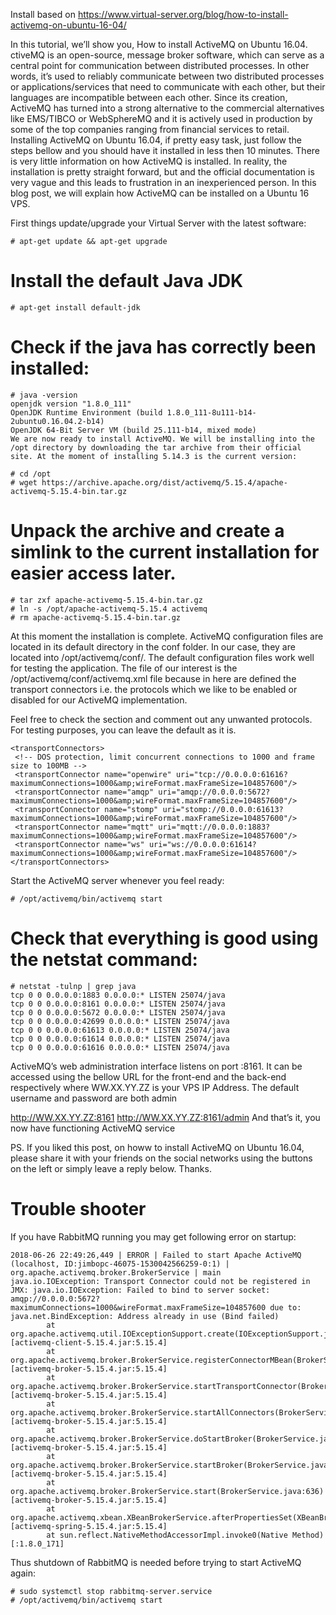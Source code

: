 Install based on https://www.virtual-server.org/blog/how-to-install-activemq-on-ubuntu-16-04/


In this tutorial, we’ll show you, How to install ActiveMQ on Ubuntu 16.04. ctiveMQ is an open-source, message broker software, which can serve as a central point for communication between distributed processes. In other words, it’s used to reliably communicate between two distributed processes or applications/services that need to communicate with each other, but their languages are incompatible between each other. Since its creation, ActiveMQ has turned into a strong alternative to the commercial alternatives like EMS/TIBCO or WebSphereMQ and it is actively used in production by some of the top companies ranging from financial services to retail. Installing ActiveMQ on Ubuntu 16.04, if pretty easy task, just follow the steps bellow and you should have it installed in less then 10 minutes. There is very little information on how ActiveMQ is installed. In reality, the installation is pretty straight forward, but and the official documentation is very vague and this leads to frustration in an inexperienced person. In this blog post, we will explain how ActiveMQ can be installed on a Ubuntu 16 VPS.


First things update/upgrade your Virtual Server with the latest software:

```
# apt-get update && apt-get upgrade
```

# Install the default Java JDK

```
# apt-get install default-jdk
```

# Check if the java has correctly been installed:

```
# java -version
openjdk version "1.8.0_111"
OpenJDK Runtime Environment (build 1.8.0_111-8u111-b14-2ubuntu0.16.04.2-b14)
OpenJDK 64-Bit Server VM (build 25.111-b14, mixed mode)
We are now ready to install ActiveMQ. We will be installing into the /opt directory by downloading the tar archive from their official site. At the moment of installing 5.14.3 is the current version:
```

```
# cd /opt
# wget https://archive.apache.org/dist/activemq/5.15.4/apache-activemq-5.15.4-bin.tar.gz

```

# Unpack the archive and create a simlink to the current installation for easier access later.

```
# tar zxf apache-activemq-5.15.4-bin.tar.gz
# ln -s /opt/apache-activemq-5.15.4 activemq
# rm apache-activemq-5.15.4-bin.tar.gz
```

At this moment the installation is complete. ActiveMQ configuration files are located in its default directory in the conf folder. In our case, they are located into /opt/activemq/conf/. The default configuration files work well for testing the application. The file of our interest is the /opt/activemq/conf/activemq.xml file because in here are defined the transport connectors i.e. the protocols which we like to be enabled or disabled for our ActiveMQ implementation.

Feel free to check the <transportConnectors> section and comment out any unwanted protocols. For testing purposes, you can leave the default as it is.

```
<transportConnectors>
 <!-- DOS protection, limit concurrent connections to 1000 and frame size to 100MB -->
 <transportConnector name="openwire" uri="tcp://0.0.0.0:61616?maximumConnections=1000&amp;wireFormat.maxFrameSize=104857600"/>
 <transportConnector name="amqp" uri="amqp://0.0.0.0:5672?maximumConnections=1000&amp;wireFormat.maxFrameSize=104857600"/>
 <transportConnector name="stomp" uri="stomp://0.0.0.0:61613?maximumConnections=1000&amp;wireFormat.maxFrameSize=104857600"/>
 <transportConnector name="mqtt" uri="mqtt://0.0.0.0:1883?maximumConnections=1000&amp;wireFormat.maxFrameSize=104857600"/>
 <transportConnector name="ws" uri="ws://0.0.0.0:61614?maximumConnections=1000&amp;wireFormat.maxFrameSize=104857600"/>
</transportConnectors>
```

Start the ActiveMQ server whenever you feel ready:

```
# /opt/activemq/bin/activemq start
```

# Check that everything is good using the netstat command:

```
# netstat -tulnp | grep java
tcp 0 0 0.0.0.0:1883 0.0.0.0:* LISTEN 25074/java
tcp 0 0 0.0.0.0:8161 0.0.0.0:* LISTEN 25074/java
tcp 0 0 0.0.0.0:5672 0.0.0.0:* LISTEN 25074/java
tcp 0 0 0.0.0.0:42699 0.0.0.0:* LISTEN 25074/java
tcp 0 0 0.0.0.0:61613 0.0.0.0:* LISTEN 25074/java
tcp 0 0 0.0.0.0:61614 0.0.0.0:* LISTEN 25074/java
tcp 0 0 0.0.0.0:61616 0.0.0.0:* LISTEN 25074/java
```

ActiveMQ’s web administration interface listens on port :8161. It can be accessed using the bellow URL for the front-end and the back-end respectively where WW.XX.YY.ZZ is your VPS IP Address. The default username and password are both admin

http://WW.XX.YY.ZZ:8161
http://WW.XX.YY.ZZ:8161/admin
And that’s it, you now have functioning ActiveMQ service

PS. If you liked this post, on howw to install ActiveMQ on Ubuntu 16.04, please share it with your friends on the social networks using the buttons on the left or simply leave a reply below. Thanks.


# Trouble shooter

If you have RabbitMQ running you may get following error on startup:

```
2018-06-26 22:49:26,449 | ERROR | Failed to start Apache ActiveMQ (localhost, ID:jimbopc-46075-1530042566259-0:1) | org.apache.activemq.broker.BrokerService | main
java.io.IOException: Transport Connector could not be registered in JMX: java.io.IOException: Failed to bind to server socket: amqp://0.0.0.0:5672?maximumConnections=1000&wireFormat.maxFrameSize=104857600 due to: java.net.BindException: Address already in use (Bind failed)
        at org.apache.activemq.util.IOExceptionSupport.create(IOExceptionSupport.java:28)[activemq-client-5.15.4.jar:5.15.4]
        at org.apache.activemq.broker.BrokerService.registerConnectorMBean(BrokerService.java:2264)[activemq-broker-5.15.4.jar:5.15.4]
        at org.apache.activemq.broker.BrokerService.startTransportConnector(BrokerService.java:2744)[activemq-broker-5.15.4.jar:5.15.4]
        at org.apache.activemq.broker.BrokerService.startAllConnectors(BrokerService.java:2640)[activemq-broker-5.15.4.jar:5.15.4]
        at org.apache.activemq.broker.BrokerService.doStartBroker(BrokerService.java:771)[activemq-broker-5.15.4.jar:5.15.4]
        at org.apache.activemq.broker.BrokerService.startBroker(BrokerService.java:733)[activemq-broker-5.15.4.jar:5.15.4]
        at org.apache.activemq.broker.BrokerService.start(BrokerService.java:636)[activemq-broker-5.15.4.jar:5.15.4]
        at org.apache.activemq.xbean.XBeanBrokerService.afterPropertiesSet(XBeanBrokerService.java:73)[activemq-spring-5.15.4.jar:5.15.4]
        at sun.reflect.NativeMethodAccessorImpl.invoke0(Native Method)[:1.8.0_171]
```

Thus shutdown of RabbitMQ is needed before trying to start ActiveMQ again:

```
# sudo systemctl stop rabbitmq-server.service
# /opt/activemq/bin/activemq start
```

